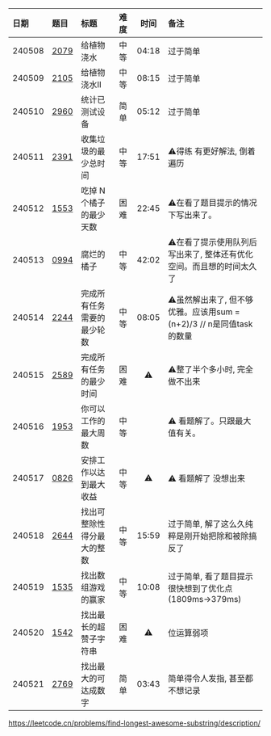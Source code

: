 | 日期     | 题目           | 标题            | 难度 |  时间   | 备注                                              |
|:-------|:-------------|:--------------|:---|:-----:|:------------------------------------------------|
| 240508 | [2079][2079] | 给植物浇水         | 中等 | 04:18 | 过于简单                                            |
| 240509 | [2105][2105] | 给植物浇水II       | 中等 | 08:15 | 过于简单                                            |
| 240510 | [2960][2960] | 统计已测试设备       | 简单 | 05:12 | 过于简单                                            |
| 240511 | [2391][2391] | 收集垃圾的最少总时间    | 中等 | 17:51 | ⚠️得练 有更好解法, 倒着遍历                                |
| 240512 | [1553][1553] | 吃掉 N 个橘子的最少天数 | 困难 | 22:45 | ⚠️在看了题目提示的情况下写出来了。                              |
| 240513 | [0994][0994] | 腐烂的橘子         | 中等 | 42:02 | ⚠️在看了提示使用队列后写出来了, 整体还有优化空间。而且想的时间太久了            |
| 240514 | [2244][2244] | 完成所有任务需要的最少轮数 | 中等 | 08:05 | ⚠️虽然解出来了, 但不够优雅。应该用sum = (n+2)/3 // n是同值task的数量 |
| 240515 | [2589][2589] | 完成所有任务的最少时间   | 困难 |  ⚠️   | ⚠️整了半个多小时, 完全做不出来                               |
| 240516 | [1953][1953] | 你可以工作的最大周数    | 中等 |       | ⚠️ 看题解了。只跟最大值有关。                                |
| 240517 | [0826][0826] | 安排工作以达到最大收益   | 中等 |  ⚠️   | ⚠️ 看题解了 没想出来                                    |
| 240518 | [2644][2644] | 找出可整除性得分最大的整数 | 中等 | 15:59 | 过于简单, 解了这么久纯粹是刚开始把除和被除搞反了                       |
| 240519 | [1535][1535] | 找出数组游戏的赢家     | 中等 | 10:08 | 过于简单, 看了题目提示很快想到了优化点(1809ms->379ms)             |
| 240520 | [1542][1542] | 找出最长的超赞子字符串   | 困难 |  ⚠️   | 位运算弱项                                           |
| 240521 | [2769][2769] | 找出最大的可达成数字   | 简单 | 03:43 | 简单得令人发指, 甚至都不想记录                                |

https://leetcode.cn/problems/find-longest-awesome-substring/description/

[0826]: https://leetcode.cn/problems/most-profit-assigning-work/description/

[0994]: https://leetcode.cn/problems/rotting-oranges/description/?envType=daily-question&envId=2024-05-13

[1535]: https://leetcode.cn/problems/find-the-winner-of-an-array-game/description

[1542]: https://leetcode.cn/problems/find-longest-awesome-substring/description/

[1553]: https://leetcode.cn/problems/minimum-number-of-days-to-eat-n-oranges/description

[1953]: https://leetcode.cn/problems/maximum-number-of-weeks-for-which-you-can-work/description/

[2079]: https://leetcode.cn/problems/watering-plants/description/

[2105]: https://leetcode.cn/problems/watering-plants-ii/description

[2244]: https://leetcode.cn/problems/minimum-rounds-to-complete-all-tasks/description/

[2391]: https://leetcode.cn/problems/minimum-amount-of-time-to-collect-garbage/

[2589]: https://leetcode.cn/problems/minimum-time-to-complete-all-tasks/description/

[2644]: https://leetcode.cn/problems/find-the-maximum-divisibility-score/description/

[2769]: https://leetcode.cn/problems/find-the-maximum-achievable-number/description

[2960]: https://leetcode.cn/problems/count-tested-devices-after-test-operations/description/